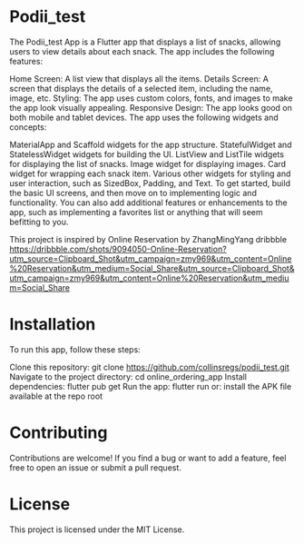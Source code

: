 # Podii_test
The Podii_test App is a Flutter app that displays a list of snacks, allowing users to view details about each snack. The app includes the following features:

Home Screen: A list view that displays all the items.
Details Screen: A screen that displays the details of a selected item, including the name, image, etc.
Styling: The app uses custom colors, fonts, and images to make the app look visually appealing.
Responsive Design: The app looks good on both mobile and tablet devices.
The app uses the following widgets and concepts:

MaterialApp and Scaffold widgets for the app structure.
StatefulWidget and StatelessWidget widgets for building the UI.
ListView and ListTile widgets for displaying the list of snacks.
Image widget for displaying images.
Card widget for wrapping each snack item.
Various other widgets for styling and user interaction, such as SizedBox, Padding, and Text.
To get started, build the basic UI screens, and then move on to implementing logic and functionality. You can also add additional features or enhancements to the app, such as implementing a favorites list or anything that will seem befitting to you.

This project is inspired by Online Reservation by ZhangMingYang dribbble https://dribbble.com/shots/9094050-Online-Reservation?utm_source=Clipboard_Shot&utm_campaign=zmy969&utm_content=Online%20Reservation&utm_medium=Social_Share&utm_source=Clipboard_Shot&utm_campaign=zmy969&utm_content=Online%20Reservation&utm_medium=Social_Share

# Installation
To run this app, follow these steps:

Clone this repository: git clone https://github.com/collinsregs/podii_test.git
Navigate to the project directory: cd online_ordering_app
Install dependencies: flutter pub get
Run the app: flutter run
or:
install the APK file available at the repo root

# Contributing
Contributions are welcome! If you find a bug or want to add a feature, feel free to open an issue or submit a pull request.

# License
This project is licensed under the MIT License.
